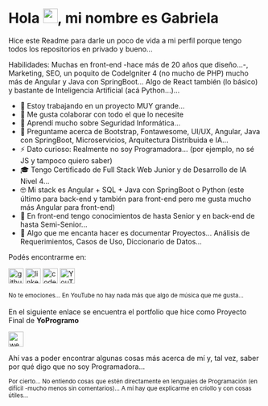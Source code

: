 <h1> Hola <img src="https://github.com/TheDudeThatCode/TheDudeThatCode/blob/master/Assets/Hi.gif" width="29px">, mi nombre es Gabriela</h1>

Hice este Readme para darle un poco de vida a mi perfil porque tengo todos los repositorios en privado y bueno...

Habilidades: Muchas en front-end -hace más de 20 años que diseño...-, Marketing, SEO, un poquito de CodeIgniter 4 (no mucho de PHP) mucho más de Angular y Java con SpringBoot... Algo de React también (lo básico) y bastante de Inteligencia Artificial (acá Python...)... 

- 🔭 Estoy trabajando en un proyecto MUY grande...
- 👯 Me gusta colaborar con todo el que lo necesite 
- 🤔 Aprendí mucho sobre Seguridad Informática... 
- 💬 Preguntame acerca de Bootstrap, Fontawesome, UI/UX, Angular, Java con SpringBoot, Microservicios, Arquitectura Distribuida e IA...
- ⚡ Dato curioso: Realmente no soy Programadora... (por ejemplo, no sé JS y tampoco quiero saber)
- 🎓 Tengo Certificado de Full Stack Web Junior y de Desarrollo de IA Nivel 4...
- 🤓 Mi stack es Angular + SQL + Java con SpringBoot o Python (este último para back-end y también para front-end pero me gusta mucho más Angular para front-end)
- 🧠 En front-end tengo conocimientos de hasta Senior y en back-end de hasta Semi-Senior...
- 📃​ Algo que me encanta hacer es documentar Proyectos... Análisis de Requerimientos, Casos de Uso, Diccionario de Datos... 

Podés encontrarme en:

[<img src='https://cdn.jsdelivr.net/npm/simple-icons@3.0.1/icons/github.svg' alt='github' height='30'>](https://github.com/simja82)  [<img src='https://cdn.jsdelivr.net/npm/simple-icons@3.0.1/icons/linkedin.svg' alt='linkedin' height='30'>](https://www.linkedin.com/in/simja82/)  [<img src='https://cdn.jsdelivr.net/npm/simple-icons@3.0.1/icons/codepen.svg' alt='codepen' height='30'>](https://codepen.io/simja82)  [<img src='https://cdn.jsdelivr.net/npm/simple-icons@3.0.1/icons/youtube.svg' alt='YouTube' height='30'>](https://www.youtube.com/simja82)  

<small>No te emociones... En YouTube no hay nada más que algo de música que me gusta...</small>
<br><br>
En el siguiente enlace se encuentra el portfolio que hice como Proyecto Final de **YoProgramo**

[<img src='https://cdn.jsdelivr.net/npm/simple-icons@3.0.1/icons/icloud.svg' alt='website' height='30'>](https://pov-portfolio.web.app/)

Ahí vas a poder encontrar algunas cosas más acerca de mí y, tal vez, saber por qué digo que no soy Programadora...

<small>Por cierto... No entiendo cosas que estén directamente en lenguajes de Programación (en difícil -mucho menos sin comentarios)... A mí hay que explicarme en criollo y con cosas útiles... </small>
